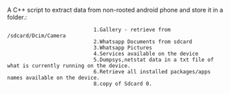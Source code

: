 A C++ script to extract data from non-rooted android phone and store it in a folder.:

                                1.Gallery - retrieve from /sdcard/Dcim/Camera
                                2.Whatsapp Documents from sdcard 
                                3.Whatsapp Pictures
                                4.Services available on the device
                                5.Dumpsys,netstat data in a txt file of what is currently running on the device.
                                6.Retrieve all installed packages/apps names available on the device.
                                8.copy of Sdcard 0.
